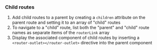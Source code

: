 ### Child routes
1. Add child routes to a parent by creating a `children` attribute on the parent route and setting it to an array of "child" routes
2. To navigate to a "child" route, list both the "parent" and "child" route names as separate items of the `routerLink` array
3. Display the associated component of child routes by inserting a `<router-outlet></router-outlet>` directive into the parent component
